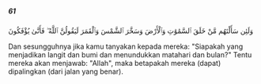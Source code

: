 ##### 61

<span class="ayah">وَلَئِن سَأَلْتَهُم مَّنْ خَلَقَ ٱلسَّمَٰوَٰتِ وَٱلْأَرْضَ وَسَخَّرَ ٱلشَّمْسَ وَٱلْقَمَرَ لَيَقُولُنَّ ٱللَّهُ ۖ فَأَنَّىٰ يُؤْفَكُونَ</span>

<span class="ayah_translation">Dan sesungguhnya jika kamu tanyakan kepada mereka: "Siapakah yang menjadikan langit dan bumi dan menundukkan matahari dan bulan?" Tentu mereka akan menjawab: "Allah", maka betapakah mereka (dapat) dipalingkan (dari jalan yang benar).</span>
